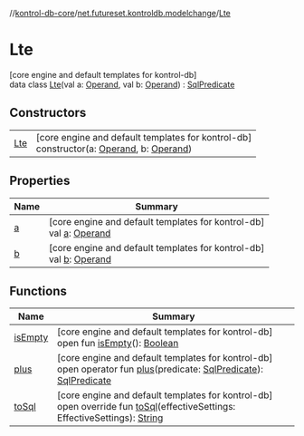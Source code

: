 //[kontrol-db-core](../../../index.md)/[net.futureset.kontroldb.modelchange](../index.md)/[Lte](index.md)

# Lte

[core engine and default templates for kontrol-db]\
data class [Lte](index.md)(val a: [Operand](../-operand/index.md), val b: [Operand](../-operand/index.md)) : [SqlPredicate](../-sql-predicate/index.md)

## Constructors

| | |
|---|---|
| [Lte](-lte.md) | [core engine and default templates for kontrol-db]<br>constructor(a: [Operand](../-operand/index.md), b: [Operand](../-operand/index.md)) |

## Properties

| Name | Summary |
|---|---|
| [a](a.md) | [core engine and default templates for kontrol-db]<br>val [a](a.md): [Operand](../-operand/index.md) |
| [b](b.md) | [core engine and default templates for kontrol-db]<br>val [b](b.md): [Operand](../-operand/index.md) |

## Functions

| Name | Summary |
|---|---|
| [isEmpty](../-sql-predicate/is-empty.md) | [core engine and default templates for kontrol-db]<br>open fun [isEmpty](../-sql-predicate/is-empty.md)(): [Boolean](https://kotlinlang.org/api/latest/jvm/stdlib/kotlin/-boolean/index.html) |
| [plus](../-sql-predicate/plus.md) | [core engine and default templates for kontrol-db]<br>open operator fun [plus](../-sql-predicate/plus.md)(predicate: [SqlPredicate](../-sql-predicate/index.md)): [SqlPredicate](../-sql-predicate/index.md) |
| [toSql](to-sql.md) | [core engine and default templates for kontrol-db]<br>open override fun [toSql](to-sql.md)(effectiveSettings: EffectiveSettings): [String](https://kotlinlang.org/api/latest/jvm/stdlib/kotlin/-string/index.html) |
